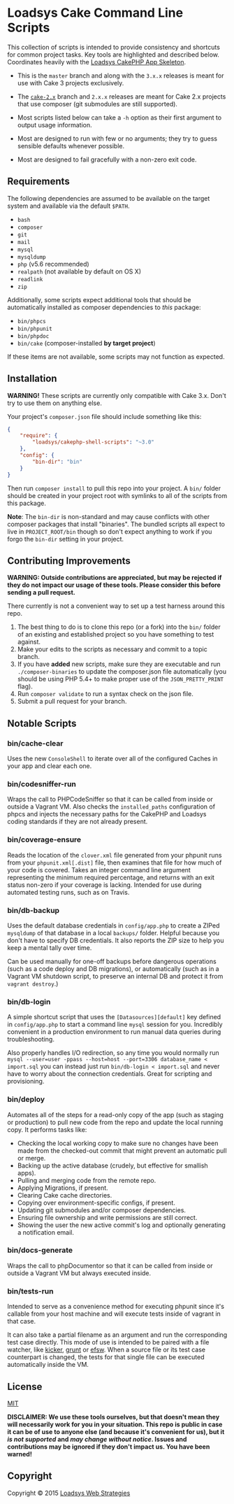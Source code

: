 # Loadsys Cake Command Line Scripts

This collection of scripts is intended to provide consistency and shortcuts for common project tasks. Key tools are highlighted and described below. Coordinates heavily with the [Loadsys CakePHP App Skeleton](https://github.com/loadsys/CakePHP-Skeleton).

* This is the `master` branch and along with the `3.x.x` releases is meant for use with Cake 3 projects exclusively.
* The [`cake-2.x`](https://github.com/loadsys/CakePHP-Shell-Scripts/tree/cake-2.x) branch and `2.x.x` releases are meant for Cake 2.x projects that use composer (git submodules are still supported).


* Most scripts listed below can take a `-h` option as their first argument to output usage information.
* Most are designed to run with few or no arguments; they try to guess sensible defaults whenever possible.
* Most are designed to fail gracefully with a non-zero exit code.


## Requirements

The following dependencies are assumed to be available on the target system and available via the default `$PATH`.

* `bash`
* `composer`
* `git`
* `mail`
* `mysql`
* `mysqldump`
* `php` (v5.6 recommended)
* `realpath` (not available by default on OS X)
* `readlink`
* `zip`

Additionally, some scripts expect additional tools that should be automatically installed as composer dependencies to _this_ package:

* `bin/phpcs`
* `bin/phpunit`
* `bin/phpdoc`
* `bin/cake` (composer-installed **by target project**)

If these items are not available, some scripts may not function as expected.


## Installation

**WARNING!** These scripts are currently only compatible with Cake 3.x. Don't try to use them on anything else.

Your project's `composer.json` file should include something like this:

```json
{
	"require": {
		"loadsys/cakephp-shell-scripts": "~3.0"
	},
	"config": {
		"bin-dir": "bin"
	}
}
```

Then run `composer install` to pull this repo into your project. A `bin/` folder should be created in your project root with symlinks to all of the scripts from this package.

**Note**: The `bin-dir` is non-standard and may cause conflicts with other composer packages that install "binaries". The bundled scripts all expect to live in `PROJECT_ROOT/bin` though so don't expect anything to work if you forgo the `bin-dir` setting in your project.


## Contributing Improvements

**WARNING: Outside contributions are appreciated, but may be rejected if they do not impact our usage of these tools. Please consider this before sending a pull request.**

There currently is not a convenient way to set up a test harness around this repo.

1. The best thing to do is to clone this repo (or a fork) into the `bin/` folder of an existing and established project so you have something to test against.
1. Make your edits to the scripts as necessary and commit to a topic branch.
1. If you have **added** new scripts, make sure they are executable and run `./composer-binaries` to update the composer.json file automatically (you should be using PHP 5.4+ to make proper use of the `JSON_PRETTY_PRINT` flag).
1. Run `composer validate` to run a syntax check on the json file.
1. Submit a pull request for your branch.


## Notable Scripts


### bin/cache-clear

Uses the new `ConsoleShell` to iterate over all of the configured Caches in your app and clear each one.


### bin/codesniffer-run

Wraps the call to PHPCodeSniffer so that it can be called from inside or outside a Vagrant VM. Also checks the `installed_paths` configuration of phpcs and injects the necessary paths for the CakePHP and Loadsys coding standards if they are not already present.


### bin/coverage-ensure

Reads the location of the `clover.xml` file generated from your phpunit runs from your `phpunit.xml[.dist]` file, then examines that file for how much of your code is covered. Takes an integer command line argument representing the minimum required percentage, and returns with an exit status non-zero if your coverage is lacking. Intended for use during automated testing runs, such as on Travis.


### bin/db-backup

Uses the default database credentials in `config/app.php` to create a ZIPed `mysqldump` of that database in a local `backups/` folder. Helpful because you don't have to specify DB credentials. It also reports the ZIP size to help you keep a mental tally over time.

Can be used manually for one-off backups before dangerous operations (such as a code deploy and DB migrations), or automatically (such as in a Vagrant VM shutdown script, to preserve an internal DB and protect it from `vagrant destroy`.)


### bin/db-login

A simple shortcut script that uses the `[Datasources][default]` key defined in `config/app.php` to start a command line `mysql` session for you. Incredibly convenient in a production environment to run manual data queries during troubleshooting.

Also properly handles I/O redirection, so any time you would normally run `mysql --user=user -ppass --host=host --port=3306 database_name < import.sql` you can instead just run `bin/db-login < import.sql` and never have to worry about the connection credentials. Great for scripting and provisioning.


### bin/deploy

Automates all of the steps for a read-only copy of the app (such as staging or production) to pull new code from the repo and update the local running copy. It performs tasks like:

* Checking the local working copy to make sure no changes have been made from the checked-out commit that might prevent an automatic pull or merge.
* Backing up the active database (crudely, but effective for smallish apps).
* Pulling and merging code from the remote repo.
* Applying Migrations, if present.
* Clearing Cake cache directories.
* Copying over environment-specific configs, if present.
* Updating git submodules and/or composer dependencies.
* Ensuring file ownership and write permissions are still correct.
* Showing the user the new active commit's log and optionally generating a notification email.


### bin/docs-generate

Wraps the call to phpDocumentor so that it can be called from inside or outside a Vagrant VM but always executed inside.


### bin/tests-run

Intended to serve as a convenience method for executing phpunit since it's callable from your host machine and will execute tests inside of vagrant in that case.

It can also take a partial filename as an argument and run the corresponding test case directly. This mode of use is intended to be paired with a file watcher, like [kicker](https://github.com/alloy/kicker), [grunt](http://gruntjs.com/) or [efsw](https://bitbucket.org/SpartanJ/efsw). When a source file or its test case counterpart is changed, the tests for that single file can be executed automatically inside the VM.


## License

[MIT](LICENSE.md)

**DISCLAIMER: We use these tools ourselves, but that doesn't mean they will necessarily work for you in your situation. This repo is public in case it can be of use to anyone else (and because it's convenient for us), but it _is not supported_ and _may change without notice_. Issues and contributions may be ignored if they don't impact us. You have been warned!**


## Copyright

Copyright &copy; 2015 [Loadsys Web Strategies](http://loadsys.com)
